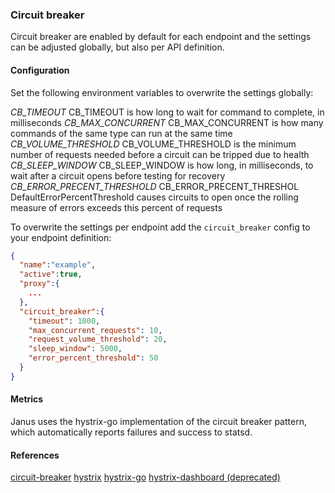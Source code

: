 ### Circuit breaker

Circuit breaker are enabled by default for each endpoint and the settings can be adjusted globally, but also per API definition.

#### Configuration
Set the following environment variables to overwrite the settings globally:

*CB_TIMEOUT* CB_TIMEOUT is how long to wait for command to complete, in milliseconds
*CB_MAX_CONCURRENT* CB_MAX_CONCURRENT is how many commands of the same type can run at the same time
*CB_VOLUME_THRESHOLD* CB_VOLUME_THRESHOLD is the minimum number of requests needed before a circuit can be tripped due to health
*CB_SLEEP_WINDOW* CB_SLEEP_WINDOW is how long, in milliseconds, to wait after a circuit opens before testing for recovery
*CB_ERROR_PRECENT_THRESHOLD* CB_ERROR_PRECENT_THRESHOL DefaultErrorPercentThreshold causes circuits to open once the rolling measure of errors exceeds this percent of requests

To overwrite the settings per endpoint add the `circuit_breaker` config to your endpoint definition:
```json
{
  "name":"example",
  "active":true,
  "proxy":{
    ...
  },
  "circuit_breaker":{
    "timeout": 1000,
    "max_concurrent_requests": 10,
    "request_volume_threshold": 20,
    "sleep_window": 5000,
    "error_percent_threshold": 50
  }
}
```

#### Metrics
Janus uses the hystrix-go implementation of the circuit breaker pattern, which automatically reports failures and success to statsd.

#### References
[circuit-breaker](https://martinfowler.com/bliki/CircuitBreaker.html)
[hystrix](https://github.com/Netflix/Hystrix/wiki#what)
[hystrix-go](https://github.com/afex/hystrix-go)
[hystrix-dashboard (deprecated)](https://github.com/Netflix-Skunkworks/hystrix-dashboard)

